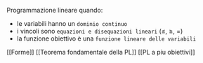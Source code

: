 Programmazione lineare quando:
- le variabili hanno un `dominio continuo`
- i vincoli sono `equazioni e disequazioni lineari` ($\leq$, $\geq$, =)
- la funzione obiettivo è una `funzione lineare delle variabili`

[[Forme]]
[[Teorema fondamentale della PL]]
[[PL a piu obiettivi]]
